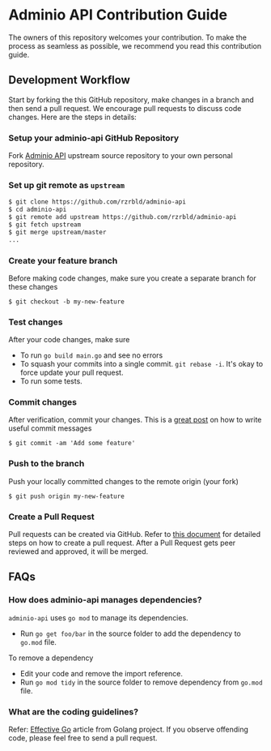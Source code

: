 # Adminio API Contribution Guide

The owners of this repository welcomes your contribution. To make the process as seamless as possible, we recommend you read this contribution guide.

## Development Workflow

Start by forking the this GitHub repository, make changes in a branch and then send a pull request. We encourage pull requests to discuss code changes. Here are the steps in details:

### Setup your adminio-api GitHub Repository
Fork [Adminio API](https://github.com/rzrbld/adminio-api/fork) upstream source repository to your own personal repository.

### Set up git remote as ``upstream``
```sh
$ git clone https://github.com/rzrbld/adminio-api
$ cd adminio-api
$ git remote add upstream https://github.com/rzrbld/adminio-api
$ git fetch upstream
$ git merge upstream/master
...
```

### Create your feature branch
Before making code changes, make sure you create a separate branch for these changes

```
$ git checkout -b my-new-feature
```

### Test changes
After your code changes, make sure
- To run `go build main.go` and see no errors
- To squash your commits into a single commit. `git rebase -i`. It's okay to force update your pull request.
- To run some tests.

### Commit changes
After verification, commit your changes. This is a [great post](https://chris.beams.io/posts/git-commit/) on how to write useful commit messages

```
$ git commit -am 'Add some feature'
```

### Push to the branch
Push your locally committed changes to the remote origin (your fork)
```
$ git push origin my-new-feature
```

### Create a Pull Request
Pull requests can be created via GitHub. Refer to [this document](https://help.github.com/articles/creating-a-pull-request/) for detailed steps on how to create a pull request. After a Pull Request gets peer reviewed and approved, it will be merged.

## FAQs
### How does adminio-api manages dependencies?
``adminio-api`` uses `go mod` to manage its dependencies.
- Run `go get foo/bar` in the source folder to add the dependency to `go.mod` file.

To remove a dependency
- Edit your code and remove the import reference.
- Run `go mod tidy` in the source folder to remove dependency from `go.mod` file.

### What are the coding guidelines?
Refer: [Effective Go](https://github.com/golang/go/wiki/CodeReviewComments) article from Golang project. If you observe offending code, please feel free to send a pull request.
